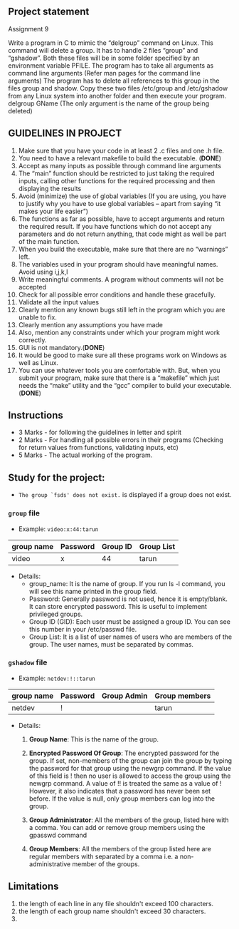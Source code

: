 ## Project statement
Assignment 9

Write a program in C to mimic the “delgroup” command on Linux. This command will delete a group. It has to handle 2 files “group” and “gshadow”. Both these files will be in some folder specified by an environment variable PFILE. The program has to take all arguments as command line arguments (Refer man pages for the command line arguments)
The program has to delete all references to this group in the files group and shadow. Copy these two files /etc/group and /etc/gshadow from any Linux system into another folder and then execute your program.
delgroup GName (The only argument is the name of the group being deleted)

## GUIDELINES IN PROJECT

1. Make sure that you have your code in at least 2 .c files and one .h file.
2. You need to have a relevant makefile to build the executable. (**DONE**)
3. Accept as many inputs as possible through command line arguments
4. The “main” function should be restricted to just taking the required inputs, calling other functions for the required processing and then displaying the results
5. Avoid (minimize) the use of global variables (If you are using, you have to justify why you have to use global variables – apart from saying “it makes your life easier”)
6. The functions as far as possible, have to accept arguments and return the required result. If you have functions which do not accept any parameters and do not return anything, that code might as well be part of the main function.
7. When you build the executable, make sure that there are no “warnings” left. 
8. The variables used in your program should have meaningful names. Avoid using i,j,k,l
9. Write meaningful comments. A program without comments will not be accepted
10. Check for all possible error conditions and handle these gracefully. 
11. Validate all the input values 
12. Clearly mention any known bugs still left in the program which you are unable to fix.
13. Clearly mention any assumptions you have made 
14. Also, mention any constraints under which your program might work correctly.
15. GUI is not mandatory.(**DONE**)
16. It would be good to make sure all these programs work on Windows as well as Linux.
17.  You can use whatever tools you are comfortable with. But, when you submit your program, make sure that there is a “makefile” which just needs the “make” utility and the “gcc” compiler to build your executable.(**DONE**)

## Instructions
- 3 Marks - for following the guidelines in letter and spirit
- 2 Marks - For handling all possible errors in their programs (Checking for return values from functions, validating inputs, etc)
- 5 Marks - The actual working of the program.

## Study for the project:
- ``The group `fsds' does not exist.`` is displayed if a group does not exist.  

### ``group`` file

- Example: ``video:x:44:tarun``

|group name  |Password  |Group ID  |Group List  |  
|---------|---------|---------|---------|  
|  video  | x | 44 |tarun  |
- Details:
    - group_name: It is the name of group. If you run ls -l command, you will see this name printed in the group field.
    - Password: Generally password is not used, hence it is empty/blank. It can store encrypted password. This is useful to implement privileged groups.
    - Group ID (GID): Each user must be assigned a group ID. You can see this number in your /etc/passwd file.
    - Group List: It is a list of user names of users who are members of the group. The user names, must be separated by commas.

### ``gshadow`` file

- Example: ``netdev:!::tarun``

|group name  |Password  |Group Admin  |Group members  |  
|---------|---------|---------|---------|  
|  netdev  | ! |  |tarun  |

- Details:
    1. **Group Name**: This is the name of the group.

    2. **Encrypted Password Of Group**: The encrypted password for the group. If set, non-members of the group can join the group by typing the password for that group using the newgrp command. If the value of this field is ! then no user is allowed to access the group using the newgrp command. A value of !! is treated the same as a value of ! However, it also indicates that a password has never been set before. If the value is null, only group members can log into the group.

    3. **Group Administrator**: All the members of the group, listed here with a comma. You can add or remove group members using the gpasswd command

    4. **Group Members**: All the members of the group listed here are regular members with separated by a comma i.e. a non-administrative member of the groups.


## Limitations
1. the length of each line in any file shouldn't exceed 100 characters.
2. the length of each group name shouldn't exceed 30 characters.
3. 